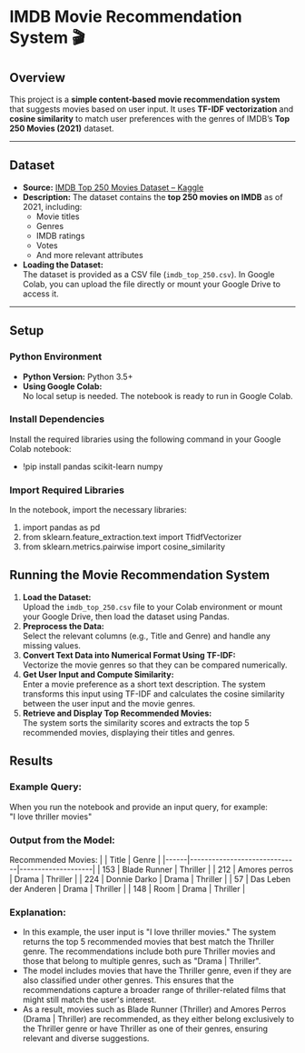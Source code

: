# IMDB Movie Recommendation System 🎬

## Overview
This project is a **simple content-based movie recommendation system** that suggests movies based on user input. It uses **TF-IDF vectorization** and **cosine similarity** to match user preferences with the genres of IMDB’s **Top 250 Movies (2021)** dataset.

---

## Dataset
- **Source:** [IMDB Top 250 Movies Dataset – Kaggle](https://www.kaggle.com/datasets/rajugc/imdb-top-250-movies-dataset?resource=download)
- **Description:** The dataset contains the **top 250 movies on IMDB** as of 2021, including:
  - Movie titles
  - Genres
  - IMDB ratings
  - Votes
  - And more relevant attributes
- **Loading the Dataset:**  
  The dataset is provided as a CSV file (`imdb_top_250.csv`). In Google Colab, you can upload the file directly or mount your Google Drive to access it.
  
---

## Setup

### Python Environment
- **Python Version:** Python 3.5+
- **Using Google Colab:**  
  No local setup is needed. The notebook is ready to run in Google Colab.

### Install Dependencies
Install the required libraries using the following command in your Google Colab notebook:
- !pip install pandas scikit-learn numpy

### Import Required Libraries
In the notebook, import the necessary libraries:
1. import pandas as pd  
2. from sklearn.feature_extraction.text import TfidfVectorizer  
3. from sklearn.metrics.pairwise import cosine_similarity

## Running the Movie Recommendation System
1. **Load the Dataset:**  
   Upload the `imdb_top_250.csv` file to your Colab environment or mount your Google Drive, then load the dataset using Pandas.
2. **Preprocess the Data:**  
   Select the relevant columns (e.g., Title and Genre) and handle any missing values.
3. **Convert Text Data into Numerical Format Using TF-IDF:**  
   Vectorize the movie genres so that they can be compared numerically.
4. **Get User Input and Compute Similarity:**  
   Enter a movie preference as a short text description. The system transforms this input using TF-IDF and calculates the cosine similarity between the user input and the movie genres.
5. **Retrieve and Display Top Recommended Movies:**  
   The system sorts the similarity scores and extracts the top 5 recommended movies, displaying their titles and genres.

## Results
### Example Query:
When you run the notebook and provide an input query, for example:  
"I love thriller movies"  

### Output from the Model:
Recommended Movies:
|      | Title                        | Genre              |
|------|------------------------------|--------------------|
| 153  | Blade Runner                  | Thriller           |
| 212  | Amores perros                 | Drama \| Thriller   |
| 224  | Donnie Darko                  | Drama \| Thriller   |
| 57   | Das Leben der Anderen         | Drama \| Thriller   |
| 148  | Room                          | Drama \| Thriller   |


### Explanation:
- In this example, the user input is "I love thriller movies." The system returns the top 5 recommended movies that best match the Thriller genre. The recommendations include both pure Thriller movies and those that belong to multiple genres, such as "Drama | Thriller". 
- The model includes movies that have the Thriller genre, even if they are also classified under other genres. This ensures that the recommendations capture a broader range of thriller-related films that might still match the user's interest.
- As a result, movies such as Blade Runner (Thriller) and Amores Perros (Drama | Thriller) are recommended, as they either belong exclusively to the Thriller genre or have Thriller as one of their genres, ensuring relevant and diverse suggestions.



